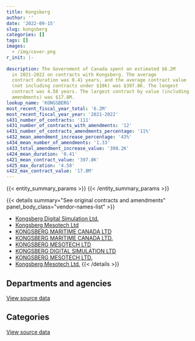 ```yaml
---
title: Kongsberg
author: ''
date: '2022-09-15'
slug: kongsberg
categories: []
tags: []
images:
  - /img/cover.png
r_init: |-
  
description: The Government of Canada spent an estimated $6.2M
  in 2021-2022 on contracts with Kongsberg. The average
  contract duration was 0.41 years, and the average contract value
  (not including contracts under $10k) was $397.8K. The longest
  contract was 4.58 years. The largest contract by value (including
  amendments) was $17.8M.
lookup_name: 'KONGSBERG'
most_recent_fiscal_year_total: '6.2M'
most_recent_fiscal_year_year: '2021-2022'
s431_number_of_contracts: '111'
s431_number_of_contracts_with_amendments: '12'
s431_number_of_contracts_amendments_percentage: '11%'
s432_mean_amendment_increase_percentage: '43%'
s434_mean_number_of_amendments: '1.33'
s433_total_amendment_increase_value: '308.2K'
s424_mean_duration: '0.41'
s421_mean_contract_value: '397.8K'
s425_max_duration: '4.58'
s422_max_contract_value: '17.8M'
---
```


<script src="/rmarkdown-libs/htmlwidgets/htmlwidgets.js"></script>
<link href="/rmarkdown-libs/datatables-css/datatables-crosstalk.css" rel="stylesheet" />
<script src="/rmarkdown-libs/datatables-binding/datatables.js"></script>
<script src="/rmarkdown-libs/jquery/jquery-3.6.0.min.js"></script>
<link href="/rmarkdown-libs/dt-core-bootstrap/css/dataTables.bootstrap.min.css" rel="stylesheet" />
<link href="/rmarkdown-libs/dt-core-bootstrap/css/dataTables.bootstrap.extra.css" rel="stylesheet" />
<script src="/rmarkdown-libs/dt-core-bootstrap/js/jquery.dataTables.min.js"></script>
<script src="/rmarkdown-libs/dt-core-bootstrap/js/dataTables.bootstrap.min.js"></script>
<link href="/rmarkdown-libs/crosstalk/css/crosstalk.min.css" rel="stylesheet" />
<script src="/rmarkdown-libs/crosstalk/js/crosstalk.min.js"></script>
<script src="/rmarkdown-libs/htmlwidgets/htmlwidgets.js"></script>
<link href="/rmarkdown-libs/datatables-css/datatables-crosstalk.css" rel="stylesheet" />
<script src="/rmarkdown-libs/datatables-binding/datatables.js"></script>
<script src="/rmarkdown-libs/jquery/jquery-3.6.0.min.js"></script>
<link href="/rmarkdown-libs/dt-core-bootstrap/css/dataTables.bootstrap.min.css" rel="stylesheet" />
<link href="/rmarkdown-libs/dt-core-bootstrap/css/dataTables.bootstrap.extra.css" rel="stylesheet" />
<script src="/rmarkdown-libs/dt-core-bootstrap/js/jquery.dataTables.min.js"></script>
<script src="/rmarkdown-libs/dt-core-bootstrap/js/dataTables.bootstrap.min.js"></script>
<link href="/rmarkdown-libs/crosstalk/css/crosstalk.min.css" rel="stylesheet" />
<script src="/rmarkdown-libs/crosstalk/js/crosstalk.min.js"></script>

{{< entity_summary_params >}}
{{< /entity_summary_params >}}

{{< details summary="See original contracts and amendments" panel_body_class="vendor-names-list" >}}
- [Kongsberg Digital Simulation Ltd.](https://search.open.canada.ca/en/ct/?sort=contract_value_f%20desc&page=1&search_text=%22Kongsberg%20Digital%20Simulation%20Ltd.%22)
- [Kongsberg Mesotech Ltd](https://search.open.canada.ca/en/ct/?sort=contract_value_f%20desc&page=1&search_text=%22Kongsberg%20Mesotech%20Ltd%22)
- [KONGSBERG MARITIME CANADA LTD](https://search.open.canada.ca/en/ct/?sort=contract_value_f%20desc&page=1&search_text=%22KONGSBERG%20MARITIME%20CANADA%20LTD%22)
- [KONGSBERG MARITIME CANADA LTD.](https://search.open.canada.ca/en/ct/?sort=contract_value_f%20desc&page=1&search_text=%22KONGSBERG%20MARITIME%20CANADA%20LTD.%22)
- [KONGSBERG MESOTECH LTD](https://search.open.canada.ca/en/ct/?sort=contract_value_f%20desc&page=1&search_text=%22KONGSBERG%20MESOTECH%20LTD%22)
- [KONGSBERG DIGITAL SIMULATION LTD](https://search.open.canada.ca/en/ct/?sort=contract_value_f%20desc&page=1&search_text=%22KONGSBERG%20DIGITAL%20SIMULATION%20LTD%22)
- [KONGSBERG MESOTECH LTD.](https://search.open.canada.ca/en/ct/?sort=contract_value_f%20desc&page=1&search_text=%22KONGSBERG%20MESOTECH%20LTD.%22)
- [Kongsberg Mesotech Ltd.](https://search.open.canada.ca/en/ct/?sort=contract_value_f%20desc&page=1&search_text=%22Kongsberg%20Mesotech%20Ltd.%22)
{{< /details >}}

## Departments and agencies

<div id="htmlwidget-1" style="width:100%;height:auto;" class="datatables html-widget"></div>
<script type="application/json" data-for="htmlwidget-1">{"x":{"style":"bootstrap","filter":"none","vertical":false,"data":[["<a href=\"/departments/dfo-mpo/\">Fisheries and Oceans Canada<\/a>","<a href=\"/departments/dnd-mdn/\">National Defence<\/a>","<a href=\"/departments/pc/\">Parks Canada<\/a>","<a href=\"/departments/rcmp-grc/\">Royal Canadian Mounted Police<\/a>","<a href=\"/departments/tc/\">Transport Canada<\/a>"],[1464873.21,5700815.3,null,null,24207.99],[1484131.52,5526672.73,null,null,null],[6086327.07,3878108.64,null,null,null],[4391205.2,1653816.49,164560.77,24999.45,null]],"container":"<table class=\"table table-striped table-hover row-border order-column display\">\n  <thead>\n    <tr>\n      <th>Department<\/th>\n      <th>2018-2019<\/th>\n      <th>2019-2020<\/th>\n      <th>2020-2021<\/th>\n      <th>2021-2022<\/th>\n    <\/tr>\n  <\/thead>\n<\/table>","options":{"order":[[4,"desc"]],"pageLength":10,"autoWidth":true,"columnDefs":[{"targets":1,"render":"function(data, type, row, meta) {\n    return type !== 'display' ? data : DTWidget.formatCurrency(data, \"$\", 2, 3, \",\", \".\", true, null);\n  }"},{"targets":2,"render":"function(data, type, row, meta) {\n    return type !== 'display' ? data : DTWidget.formatCurrency(data, \"$\", 2, 3, \",\", \".\", true, null);\n  }"},{"targets":3,"render":"function(data, type, row, meta) {\n    return type !== 'display' ? data : DTWidget.formatCurrency(data, \"$\", 2, 3, \",\", \".\", true, null);\n  }"},{"targets":4,"render":"function(data, type, row, meta) {\n    return type !== 'display' ? data : DTWidget.formatCurrency(data, \"$\", 2, 3, \",\", \".\", true, null);\n  }"},{"width":"16%","targets":[1,2,3,4]},{"className":"dt-right","targets":[1,2,3,4]}],"orderClasses":false}},"evals":["options.columnDefs.0.render","options.columnDefs.1.render","options.columnDefs.2.render","options.columnDefs.3.render"],"jsHooks":[]}</script>
<p class="text-right">
<a href="https://github.com/GoC-Spending/contracts-data/tree/main/data/out/vendors/kongsberg/summary_by_fiscal_year_by_department.csv" class="source-data-link btn btn-link">View source data</a>
</p>

## Categories

<div id="htmlwidget-2" style="width:100%;height:auto;" class="datatables html-widget"></div>
<script type="application/json" data-for="htmlwidget-2">{"x":{"style":"bootstrap","filter":"none","vertical":false,"data":[["<a href=\"/categories/information_technology/\">Information technology<\/a>","<a href=\"/categories/transportation_and_logistics/\">Transportation and logistics<\/a>","<a href=\"/categories/industrial_products_and_services/\">Industrial products and services<\/a>","<a href=\"/categories/human_capital/\">Human capital<\/a>"],[1237898.08,40588.42,5870613.72,40796.28],[71207.34,829243.98,5760590.24,349762.69],[193655.89,3051248.13,6719531.68,null],[456513.47,3004321.79,2773746.65,null]],"container":"<table class=\"table table-striped table-hover row-border order-column display\">\n  <thead>\n    <tr>\n      <th>Category<\/th>\n      <th>2018-2019<\/th>\n      <th>2019-2020<\/th>\n      <th>2020-2021<\/th>\n      <th>2021-2022<\/th>\n    <\/tr>\n  <\/thead>\n<\/table>","options":{"order":[[4,"desc"]],"dom":"t","pageLength":30,"autoWidth":true,"columnDefs":[{"targets":1,"render":"function(data, type, row, meta) {\n    return type !== 'display' ? data : DTWidget.formatCurrency(data, \"$\", 2, 3, \",\", \".\", true, null);\n  }"},{"targets":2,"render":"function(data, type, row, meta) {\n    return type !== 'display' ? data : DTWidget.formatCurrency(data, \"$\", 2, 3, \",\", \".\", true, null);\n  }"},{"targets":3,"render":"function(data, type, row, meta) {\n    return type !== 'display' ? data : DTWidget.formatCurrency(data, \"$\", 2, 3, \",\", \".\", true, null);\n  }"},{"targets":4,"render":"function(data, type, row, meta) {\n    return type !== 'display' ? data : DTWidget.formatCurrency(data, \"$\", 2, 3, \",\", \".\", true, null);\n  }"},{"width":"16%","targets":[1,2,3,4]},{"className":"dt-right","targets":[1,2,3,4]}],"orderClasses":false,"lengthMenu":[10,25,30,50,100]}},"evals":["options.columnDefs.0.render","options.columnDefs.1.render","options.columnDefs.2.render","options.columnDefs.3.render"],"jsHooks":[]}</script>
<p class="text-right">
<a href="https://github.com/GoC-Spending/contracts-data/tree/main/data/out/vendors/kongsberg/summary_by_fiscal_year_by_category.csv" class="source-data-link btn btn-link">View source data</a>
</p>
